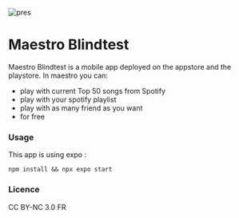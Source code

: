 ![pres](https://github.com/maestro-music/maestro-app/assets/34143515/a3981dbd-7a40-44a8-8b76-2c74fa936759)

# Maestro Blindtest
Maestro Blindtest is a mobile app deployed on the appstore and the playstore.
In maestro you can:
 - play with current Top 50 songs from Spotify
 - play with your spotify playlist
 - play with as many friend as you want
 - for free

### Usage
This app is using expo : 

```
npm install && npx expo start
```

### Licence
CC BY-NC 3.0 FR
